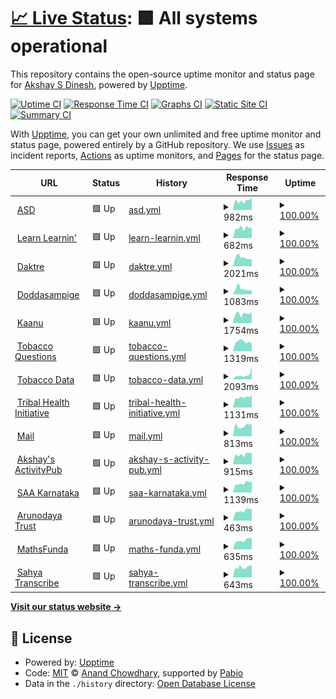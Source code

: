 # [📈 Live Status](https://asdofindia.github.io/services-uptime): <!--live status--> **🟩 All systems operational**

This repository contains the open-source uptime monitor and status page for [Akshay S Dinesh](https://asd.learnlearn.in), powered by [Upptime](https://github.com/upptime/upptime).

[![Uptime CI](https://github.com/asdofindia/services-uptime/workflows/Uptime%20CI/badge.svg)](https://github.com/asdofindia/services-uptime/actions?query=workflow%3A%22Uptime+CI%22)
[![Response Time CI](https://github.com/asdofindia/services-uptime/workflows/Response%20Time%20CI/badge.svg)](https://github.com/asdofindia/services-uptime/actions?query=workflow%3A%22Response+Time+CI%22)
[![Graphs CI](https://github.com/asdofindia/services-uptime/workflows/Graphs%20CI/badge.svg)](https://github.com/asdofindia/services-uptime/actions?query=workflow%3A%22Graphs+CI%22)
[![Static Site CI](https://github.com/asdofindia/services-uptime/workflows/Static%20Site%20CI/badge.svg)](https://github.com/asdofindia/services-uptime/actions?query=workflow%3A%22Static+Site+CI%22)
[![Summary CI](https://github.com/asdofindia/services-uptime/workflows/Summary%20CI/badge.svg)](https://github.com/asdofindia/services-uptime/actions?query=workflow%3A%22Summary+CI%22)

With [Upptime](https://upptime.js.org), you can get your own unlimited and free uptime monitor and status page, powered entirely by a GitHub repository. We use [Issues](https://github.com/asdofindia/services-uptime/issues) as incident reports, [Actions](https://github.com/asdofindia/services-uptime/actions) as uptime monitors, and [Pages](https://asdofindia.github.io/services-uptime) for the status page.

<!--start: status pages-->
<!-- This summary is generated by Upptime (https://github.com/upptime/upptime) -->
<!-- Do not edit this manually, your changes will be overwritten -->
<!-- prettier-ignore -->
| URL | Status | History | Response Time | Uptime |
| --- | ------ | ------- | ------------- | ------ |
| <img alt="" src="https://icons.duckduckgo.com/ip3/asd.learnlearn.in.ico" height="13"> [ASD](https://asd.learnlearn.in) | 🟩 Up | [asd.yml](https://github.com/asdofindia/services-uptime/commits/HEAD/history/asd.yml) | <details><summary><img alt="Response time graph" src="./graphs/asd/response-time-week.png" height="20"> 982ms</summary><br><a href="https://asdofindia.github.io/services-uptime/history/asd"><img alt="Response time 930" src="https://img.shields.io/endpoint?url=https%3A%2F%2Fraw.githubusercontent.com%2Fasdofindia%2Fservices-uptime%2FHEAD%2Fapi%2Fasd%2Fresponse-time.json"></a><br><a href="https://asdofindia.github.io/services-uptime/history/asd"><img alt="24-hour response time 1033" src="https://img.shields.io/endpoint?url=https%3A%2F%2Fraw.githubusercontent.com%2Fasdofindia%2Fservices-uptime%2FHEAD%2Fapi%2Fasd%2Fresponse-time-day.json"></a><br><a href="https://asdofindia.github.io/services-uptime/history/asd"><img alt="7-day response time 982" src="https://img.shields.io/endpoint?url=https%3A%2F%2Fraw.githubusercontent.com%2Fasdofindia%2Fservices-uptime%2FHEAD%2Fapi%2Fasd%2Fresponse-time-week.json"></a><br><a href="https://asdofindia.github.io/services-uptime/history/asd"><img alt="30-day response time 947" src="https://img.shields.io/endpoint?url=https%3A%2F%2Fraw.githubusercontent.com%2Fasdofindia%2Fservices-uptime%2FHEAD%2Fapi%2Fasd%2Fresponse-time-month.json"></a><br><a href="https://asdofindia.github.io/services-uptime/history/asd"><img alt="1-year response time 930" src="https://img.shields.io/endpoint?url=https%3A%2F%2Fraw.githubusercontent.com%2Fasdofindia%2Fservices-uptime%2FHEAD%2Fapi%2Fasd%2Fresponse-time-year.json"></a></details> | <details><summary><a href="https://asdofindia.github.io/services-uptime/history/asd">100.00%</a></summary><a href="https://asdofindia.github.io/services-uptime/history/asd"><img alt="All-time uptime 99.99%" src="https://img.shields.io/endpoint?url=https%3A%2F%2Fraw.githubusercontent.com%2Fasdofindia%2Fservices-uptime%2FHEAD%2Fapi%2Fasd%2Fuptime.json"></a><br><a href="https://asdofindia.github.io/services-uptime/history/asd"><img alt="24-hour uptime 100.00%" src="https://img.shields.io/endpoint?url=https%3A%2F%2Fraw.githubusercontent.com%2Fasdofindia%2Fservices-uptime%2FHEAD%2Fapi%2Fasd%2Fuptime-day.json"></a><br><a href="https://asdofindia.github.io/services-uptime/history/asd"><img alt="7-day uptime 100.00%" src="https://img.shields.io/endpoint?url=https%3A%2F%2Fraw.githubusercontent.com%2Fasdofindia%2Fservices-uptime%2FHEAD%2Fapi%2Fasd%2Fuptime-week.json"></a><br><a href="https://asdofindia.github.io/services-uptime/history/asd"><img alt="30-day uptime 99.95%" src="https://img.shields.io/endpoint?url=https%3A%2F%2Fraw.githubusercontent.com%2Fasdofindia%2Fservices-uptime%2FHEAD%2Fapi%2Fasd%2Fuptime-month.json"></a><br><a href="https://asdofindia.github.io/services-uptime/history/asd"><img alt="1-year uptime 99.99%" src="https://img.shields.io/endpoint?url=https%3A%2F%2Fraw.githubusercontent.com%2Fasdofindia%2Fservices-uptime%2FHEAD%2Fapi%2Fasd%2Fuptime-year.json"></a></details>
| <img alt="" src="https://icons.duckduckgo.com/ip3/learnlearn.in.ico" height="13"> [Learn Learnin'](https://learnlearn.in) | 🟩 Up | [learn-learnin.yml](https://github.com/asdofindia/services-uptime/commits/HEAD/history/learn-learnin.yml) | <details><summary><img alt="Response time graph" src="./graphs/learn-learnin/response-time-week.png" height="20"> 682ms</summary><br><a href="https://asdofindia.github.io/services-uptime/history/learn-learnin"><img alt="Response time 625" src="https://img.shields.io/endpoint?url=https%3A%2F%2Fraw.githubusercontent.com%2Fasdofindia%2Fservices-uptime%2FHEAD%2Fapi%2Flearn-learnin%2Fresponse-time.json"></a><br><a href="https://asdofindia.github.io/services-uptime/history/learn-learnin"><img alt="24-hour response time 609" src="https://img.shields.io/endpoint?url=https%3A%2F%2Fraw.githubusercontent.com%2Fasdofindia%2Fservices-uptime%2FHEAD%2Fapi%2Flearn-learnin%2Fresponse-time-day.json"></a><br><a href="https://asdofindia.github.io/services-uptime/history/learn-learnin"><img alt="7-day response time 682" src="https://img.shields.io/endpoint?url=https%3A%2F%2Fraw.githubusercontent.com%2Fasdofindia%2Fservices-uptime%2FHEAD%2Fapi%2Flearn-learnin%2Fresponse-time-week.json"></a><br><a href="https://asdofindia.github.io/services-uptime/history/learn-learnin"><img alt="30-day response time 656" src="https://img.shields.io/endpoint?url=https%3A%2F%2Fraw.githubusercontent.com%2Fasdofindia%2Fservices-uptime%2FHEAD%2Fapi%2Flearn-learnin%2Fresponse-time-month.json"></a><br><a href="https://asdofindia.github.io/services-uptime/history/learn-learnin"><img alt="1-year response time 625" src="https://img.shields.io/endpoint?url=https%3A%2F%2Fraw.githubusercontent.com%2Fasdofindia%2Fservices-uptime%2FHEAD%2Fapi%2Flearn-learnin%2Fresponse-time-year.json"></a></details> | <details><summary><a href="https://asdofindia.github.io/services-uptime/history/learn-learnin">100.00%</a></summary><a href="https://asdofindia.github.io/services-uptime/history/learn-learnin"><img alt="All-time uptime 99.99%" src="https://img.shields.io/endpoint?url=https%3A%2F%2Fraw.githubusercontent.com%2Fasdofindia%2Fservices-uptime%2FHEAD%2Fapi%2Flearn-learnin%2Fuptime.json"></a><br><a href="https://asdofindia.github.io/services-uptime/history/learn-learnin"><img alt="24-hour uptime 100.00%" src="https://img.shields.io/endpoint?url=https%3A%2F%2Fraw.githubusercontent.com%2Fasdofindia%2Fservices-uptime%2FHEAD%2Fapi%2Flearn-learnin%2Fuptime-day.json"></a><br><a href="https://asdofindia.github.io/services-uptime/history/learn-learnin"><img alt="7-day uptime 100.00%" src="https://img.shields.io/endpoint?url=https%3A%2F%2Fraw.githubusercontent.com%2Fasdofindia%2Fservices-uptime%2FHEAD%2Fapi%2Flearn-learnin%2Fuptime-week.json"></a><br><a href="https://asdofindia.github.io/services-uptime/history/learn-learnin"><img alt="30-day uptime 99.95%" src="https://img.shields.io/endpoint?url=https%3A%2F%2Fraw.githubusercontent.com%2Fasdofindia%2Fservices-uptime%2FHEAD%2Fapi%2Flearn-learnin%2Fuptime-month.json"></a><br><a href="https://asdofindia.github.io/services-uptime/history/learn-learnin"><img alt="1-year uptime 99.99%" src="https://img.shields.io/endpoint?url=https%3A%2F%2Fraw.githubusercontent.com%2Fasdofindia%2Fservices-uptime%2FHEAD%2Fapi%2Flearn-learnin%2Fuptime-year.json"></a></details>
| <img alt="" src="https://icons.duckduckgo.com/ip3/daktre.com.ico" height="13"> [Daktre](https://daktre.com) | 🟩 Up | [daktre.yml](https://github.com/asdofindia/services-uptime/commits/HEAD/history/daktre.yml) | <details><summary><img alt="Response time graph" src="./graphs/daktre/response-time-week.png" height="20"> 2021ms</summary><br><a href="https://asdofindia.github.io/services-uptime/history/daktre"><img alt="Response time 2161" src="https://img.shields.io/endpoint?url=https%3A%2F%2Fraw.githubusercontent.com%2Fasdofindia%2Fservices-uptime%2FHEAD%2Fapi%2Fdaktre%2Fresponse-time.json"></a><br><a href="https://asdofindia.github.io/services-uptime/history/daktre"><img alt="24-hour response time 1802" src="https://img.shields.io/endpoint?url=https%3A%2F%2Fraw.githubusercontent.com%2Fasdofindia%2Fservices-uptime%2FHEAD%2Fapi%2Fdaktre%2Fresponse-time-day.json"></a><br><a href="https://asdofindia.github.io/services-uptime/history/daktre"><img alt="7-day response time 2021" src="https://img.shields.io/endpoint?url=https%3A%2F%2Fraw.githubusercontent.com%2Fasdofindia%2Fservices-uptime%2FHEAD%2Fapi%2Fdaktre%2Fresponse-time-week.json"></a><br><a href="https://asdofindia.github.io/services-uptime/history/daktre"><img alt="30-day response time 2078" src="https://img.shields.io/endpoint?url=https%3A%2F%2Fraw.githubusercontent.com%2Fasdofindia%2Fservices-uptime%2FHEAD%2Fapi%2Fdaktre%2Fresponse-time-month.json"></a><br><a href="https://asdofindia.github.io/services-uptime/history/daktre"><img alt="1-year response time 2161" src="https://img.shields.io/endpoint?url=https%3A%2F%2Fraw.githubusercontent.com%2Fasdofindia%2Fservices-uptime%2FHEAD%2Fapi%2Fdaktre%2Fresponse-time-year.json"></a></details> | <details><summary><a href="https://asdofindia.github.io/services-uptime/history/daktre">100.00%</a></summary><a href="https://asdofindia.github.io/services-uptime/history/daktre"><img alt="All-time uptime 99.94%" src="https://img.shields.io/endpoint?url=https%3A%2F%2Fraw.githubusercontent.com%2Fasdofindia%2Fservices-uptime%2FHEAD%2Fapi%2Fdaktre%2Fuptime.json"></a><br><a href="https://asdofindia.github.io/services-uptime/history/daktre"><img alt="24-hour uptime 100.00%" src="https://img.shields.io/endpoint?url=https%3A%2F%2Fraw.githubusercontent.com%2Fasdofindia%2Fservices-uptime%2FHEAD%2Fapi%2Fdaktre%2Fuptime-day.json"></a><br><a href="https://asdofindia.github.io/services-uptime/history/daktre"><img alt="7-day uptime 100.00%" src="https://img.shields.io/endpoint?url=https%3A%2F%2Fraw.githubusercontent.com%2Fasdofindia%2Fservices-uptime%2FHEAD%2Fapi%2Fdaktre%2Fuptime-week.json"></a><br><a href="https://asdofindia.github.io/services-uptime/history/daktre"><img alt="30-day uptime 100.00%" src="https://img.shields.io/endpoint?url=https%3A%2F%2Fraw.githubusercontent.com%2Fasdofindia%2Fservices-uptime%2FHEAD%2Fapi%2Fdaktre%2Fuptime-month.json"></a><br><a href="https://asdofindia.github.io/services-uptime/history/daktre"><img alt="1-year uptime 99.94%" src="https://img.shields.io/endpoint?url=https%3A%2F%2Fraw.githubusercontent.com%2Fasdofindia%2Fservices-uptime%2FHEAD%2Fapi%2Fdaktre%2Fuptime-year.json"></a></details>
| <img alt="" src="https://icons.duckduckgo.com/ip3/doddasampige.daktre.com.ico" height="13"> [Doddasampige](https://doddasampige.daktre.com) | 🟩 Up | [doddasampige.yml](https://github.com/asdofindia/services-uptime/commits/HEAD/history/doddasampige.yml) | <details><summary><img alt="Response time graph" src="./graphs/doddasampige/response-time-week.png" height="20"> 1083ms</summary><br><a href="https://asdofindia.github.io/services-uptime/history/doddasampige"><img alt="Response time 986" src="https://img.shields.io/endpoint?url=https%3A%2F%2Fraw.githubusercontent.com%2Fasdofindia%2Fservices-uptime%2FHEAD%2Fapi%2Fdoddasampige%2Fresponse-time.json"></a><br><a href="https://asdofindia.github.io/services-uptime/history/doddasampige"><img alt="24-hour response time 900" src="https://img.shields.io/endpoint?url=https%3A%2F%2Fraw.githubusercontent.com%2Fasdofindia%2Fservices-uptime%2FHEAD%2Fapi%2Fdoddasampige%2Fresponse-time-day.json"></a><br><a href="https://asdofindia.github.io/services-uptime/history/doddasampige"><img alt="7-day response time 1083" src="https://img.shields.io/endpoint?url=https%3A%2F%2Fraw.githubusercontent.com%2Fasdofindia%2Fservices-uptime%2FHEAD%2Fapi%2Fdoddasampige%2Fresponse-time-week.json"></a><br><a href="https://asdofindia.github.io/services-uptime/history/doddasampige"><img alt="30-day response time 977" src="https://img.shields.io/endpoint?url=https%3A%2F%2Fraw.githubusercontent.com%2Fasdofindia%2Fservices-uptime%2FHEAD%2Fapi%2Fdoddasampige%2Fresponse-time-month.json"></a><br><a href="https://asdofindia.github.io/services-uptime/history/doddasampige"><img alt="1-year response time 986" src="https://img.shields.io/endpoint?url=https%3A%2F%2Fraw.githubusercontent.com%2Fasdofindia%2Fservices-uptime%2FHEAD%2Fapi%2Fdoddasampige%2Fresponse-time-year.json"></a></details> | <details><summary><a href="https://asdofindia.github.io/services-uptime/history/doddasampige">100.00%</a></summary><a href="https://asdofindia.github.io/services-uptime/history/doddasampige"><img alt="All-time uptime 99.98%" src="https://img.shields.io/endpoint?url=https%3A%2F%2Fraw.githubusercontent.com%2Fasdofindia%2Fservices-uptime%2FHEAD%2Fapi%2Fdoddasampige%2Fuptime.json"></a><br><a href="https://asdofindia.github.io/services-uptime/history/doddasampige"><img alt="24-hour uptime 100.00%" src="https://img.shields.io/endpoint?url=https%3A%2F%2Fraw.githubusercontent.com%2Fasdofindia%2Fservices-uptime%2FHEAD%2Fapi%2Fdoddasampige%2Fuptime-day.json"></a><br><a href="https://asdofindia.github.io/services-uptime/history/doddasampige"><img alt="7-day uptime 100.00%" src="https://img.shields.io/endpoint?url=https%3A%2F%2Fraw.githubusercontent.com%2Fasdofindia%2Fservices-uptime%2FHEAD%2Fapi%2Fdoddasampige%2Fuptime-week.json"></a><br><a href="https://asdofindia.github.io/services-uptime/history/doddasampige"><img alt="30-day uptime 100.00%" src="https://img.shields.io/endpoint?url=https%3A%2F%2Fraw.githubusercontent.com%2Fasdofindia%2Fservices-uptime%2FHEAD%2Fapi%2Fdoddasampige%2Fuptime-month.json"></a><br><a href="https://asdofindia.github.io/services-uptime/history/doddasampige"><img alt="1-year uptime 99.98%" src="https://img.shields.io/endpoint?url=https%3A%2F%2Fraw.githubusercontent.com%2Fasdofindia%2Fservices-uptime%2FHEAD%2Fapi%2Fdoddasampige%2Fuptime-year.json"></a></details>
| <img alt="" src="https://icons.duckduckgo.com/ip3/kaanu.daktre.com.ico" height="13"> [Kaanu](https://kaanu.daktre.com) | 🟩 Up | [kaanu.yml](https://github.com/asdofindia/services-uptime/commits/HEAD/history/kaanu.yml) | <details><summary><img alt="Response time graph" src="./graphs/kaanu/response-time-week.png" height="20"> 1754ms</summary><br><a href="https://asdofindia.github.io/services-uptime/history/kaanu"><img alt="Response time 1983" src="https://img.shields.io/endpoint?url=https%3A%2F%2Fraw.githubusercontent.com%2Fasdofindia%2Fservices-uptime%2FHEAD%2Fapi%2Fkaanu%2Fresponse-time.json"></a><br><a href="https://asdofindia.github.io/services-uptime/history/kaanu"><img alt="24-hour response time 1614" src="https://img.shields.io/endpoint?url=https%3A%2F%2Fraw.githubusercontent.com%2Fasdofindia%2Fservices-uptime%2FHEAD%2Fapi%2Fkaanu%2Fresponse-time-day.json"></a><br><a href="https://asdofindia.github.io/services-uptime/history/kaanu"><img alt="7-day response time 1754" src="https://img.shields.io/endpoint?url=https%3A%2F%2Fraw.githubusercontent.com%2Fasdofindia%2Fservices-uptime%2FHEAD%2Fapi%2Fkaanu%2Fresponse-time-week.json"></a><br><a href="https://asdofindia.github.io/services-uptime/history/kaanu"><img alt="30-day response time 1760" src="https://img.shields.io/endpoint?url=https%3A%2F%2Fraw.githubusercontent.com%2Fasdofindia%2Fservices-uptime%2FHEAD%2Fapi%2Fkaanu%2Fresponse-time-month.json"></a><br><a href="https://asdofindia.github.io/services-uptime/history/kaanu"><img alt="1-year response time 1983" src="https://img.shields.io/endpoint?url=https%3A%2F%2Fraw.githubusercontent.com%2Fasdofindia%2Fservices-uptime%2FHEAD%2Fapi%2Fkaanu%2Fresponse-time-year.json"></a></details> | <details><summary><a href="https://asdofindia.github.io/services-uptime/history/kaanu">100.00%</a></summary><a href="https://asdofindia.github.io/services-uptime/history/kaanu"><img alt="All-time uptime 99.94%" src="https://img.shields.io/endpoint?url=https%3A%2F%2Fraw.githubusercontent.com%2Fasdofindia%2Fservices-uptime%2FHEAD%2Fapi%2Fkaanu%2Fuptime.json"></a><br><a href="https://asdofindia.github.io/services-uptime/history/kaanu"><img alt="24-hour uptime 100.00%" src="https://img.shields.io/endpoint?url=https%3A%2F%2Fraw.githubusercontent.com%2Fasdofindia%2Fservices-uptime%2FHEAD%2Fapi%2Fkaanu%2Fuptime-day.json"></a><br><a href="https://asdofindia.github.io/services-uptime/history/kaanu"><img alt="7-day uptime 100.00%" src="https://img.shields.io/endpoint?url=https%3A%2F%2Fraw.githubusercontent.com%2Fasdofindia%2Fservices-uptime%2FHEAD%2Fapi%2Fkaanu%2Fuptime-week.json"></a><br><a href="https://asdofindia.github.io/services-uptime/history/kaanu"><img alt="30-day uptime 100.00%" src="https://img.shields.io/endpoint?url=https%3A%2F%2Fraw.githubusercontent.com%2Fasdofindia%2Fservices-uptime%2FHEAD%2Fapi%2Fkaanu%2Fuptime-month.json"></a><br><a href="https://asdofindia.github.io/services-uptime/history/kaanu"><img alt="1-year uptime 99.94%" src="https://img.shields.io/endpoint?url=https%3A%2F%2Fraw.githubusercontent.com%2Fasdofindia%2Fservices-uptime%2FHEAD%2Fapi%2Fkaanu%2Fuptime-year.json"></a></details>
| <img alt="" src="https://icons.duckduckgo.com/ip3/tobaccoquestions.iphindia.org.ico" height="13"> [Tobacco Questions](https://tobaccoquestions.iphindia.org/api/dimensionValues/ministry) | 🟩 Up | [tobacco-questions.yml](https://github.com/asdofindia/services-uptime/commits/HEAD/history/tobacco-questions.yml) | <details><summary><img alt="Response time graph" src="./graphs/tobacco-questions/response-time-week.png" height="20"> 1319ms</summary><br><a href="https://asdofindia.github.io/services-uptime/history/tobacco-questions"><img alt="Response time 1485" src="https://img.shields.io/endpoint?url=https%3A%2F%2Fraw.githubusercontent.com%2Fasdofindia%2Fservices-uptime%2FHEAD%2Fapi%2Ftobacco-questions%2Fresponse-time.json"></a><br><a href="https://asdofindia.github.io/services-uptime/history/tobacco-questions"><img alt="24-hour response time 1139" src="https://img.shields.io/endpoint?url=https%3A%2F%2Fraw.githubusercontent.com%2Fasdofindia%2Fservices-uptime%2FHEAD%2Fapi%2Ftobacco-questions%2Fresponse-time-day.json"></a><br><a href="https://asdofindia.github.io/services-uptime/history/tobacco-questions"><img alt="7-day response time 1319" src="https://img.shields.io/endpoint?url=https%3A%2F%2Fraw.githubusercontent.com%2Fasdofindia%2Fservices-uptime%2FHEAD%2Fapi%2Ftobacco-questions%2Fresponse-time-week.json"></a><br><a href="https://asdofindia.github.io/services-uptime/history/tobacco-questions"><img alt="30-day response time 1365" src="https://img.shields.io/endpoint?url=https%3A%2F%2Fraw.githubusercontent.com%2Fasdofindia%2Fservices-uptime%2FHEAD%2Fapi%2Ftobacco-questions%2Fresponse-time-month.json"></a><br><a href="https://asdofindia.github.io/services-uptime/history/tobacco-questions"><img alt="1-year response time 1485" src="https://img.shields.io/endpoint?url=https%3A%2F%2Fraw.githubusercontent.com%2Fasdofindia%2Fservices-uptime%2FHEAD%2Fapi%2Ftobacco-questions%2Fresponse-time-year.json"></a></details> | <details><summary><a href="https://asdofindia.github.io/services-uptime/history/tobacco-questions">100.00%</a></summary><a href="https://asdofindia.github.io/services-uptime/history/tobacco-questions"><img alt="All-time uptime 97.15%" src="https://img.shields.io/endpoint?url=https%3A%2F%2Fraw.githubusercontent.com%2Fasdofindia%2Fservices-uptime%2FHEAD%2Fapi%2Ftobacco-questions%2Fuptime.json"></a><br><a href="https://asdofindia.github.io/services-uptime/history/tobacco-questions"><img alt="24-hour uptime 100.00%" src="https://img.shields.io/endpoint?url=https%3A%2F%2Fraw.githubusercontent.com%2Fasdofindia%2Fservices-uptime%2FHEAD%2Fapi%2Ftobacco-questions%2Fuptime-day.json"></a><br><a href="https://asdofindia.github.io/services-uptime/history/tobacco-questions"><img alt="7-day uptime 100.00%" src="https://img.shields.io/endpoint?url=https%3A%2F%2Fraw.githubusercontent.com%2Fasdofindia%2Fservices-uptime%2FHEAD%2Fapi%2Ftobacco-questions%2Fuptime-week.json"></a><br><a href="https://asdofindia.github.io/services-uptime/history/tobacco-questions"><img alt="30-day uptime 99.95%" src="https://img.shields.io/endpoint?url=https%3A%2F%2Fraw.githubusercontent.com%2Fasdofindia%2Fservices-uptime%2FHEAD%2Fapi%2Ftobacco-questions%2Fuptime-month.json"></a><br><a href="https://asdofindia.github.io/services-uptime/history/tobacco-questions"><img alt="1-year uptime 97.15%" src="https://img.shields.io/endpoint?url=https%3A%2F%2Fraw.githubusercontent.com%2Fasdofindia%2Fservices-uptime%2FHEAD%2Fapi%2Ftobacco-questions%2Fuptime-year.json"></a></details>
| <img alt="" src="https://icons.duckduckgo.com/ip3/tobaccodata.iphindia.org.ico" height="13"> [Tobacco Data](https://tobaccodata.iphindia.org) | 🟩 Up | [tobacco-data.yml](https://github.com/asdofindia/services-uptime/commits/HEAD/history/tobacco-data.yml) | <details><summary><img alt="Response time graph" src="./graphs/tobacco-data/response-time-week.png" height="20"> 2093ms</summary><br><a href="https://asdofindia.github.io/services-uptime/history/tobacco-data"><img alt="Response time 1861" src="https://img.shields.io/endpoint?url=https%3A%2F%2Fraw.githubusercontent.com%2Fasdofindia%2Fservices-uptime%2FHEAD%2Fapi%2Ftobacco-data%2Fresponse-time.json"></a><br><a href="https://asdofindia.github.io/services-uptime/history/tobacco-data"><img alt="24-hour response time 3754" src="https://img.shields.io/endpoint?url=https%3A%2F%2Fraw.githubusercontent.com%2Fasdofindia%2Fservices-uptime%2FHEAD%2Fapi%2Ftobacco-data%2Fresponse-time-day.json"></a><br><a href="https://asdofindia.github.io/services-uptime/history/tobacco-data"><img alt="7-day response time 2093" src="https://img.shields.io/endpoint?url=https%3A%2F%2Fraw.githubusercontent.com%2Fasdofindia%2Fservices-uptime%2FHEAD%2Fapi%2Ftobacco-data%2Fresponse-time-week.json"></a><br><a href="https://asdofindia.github.io/services-uptime/history/tobacco-data"><img alt="30-day response time 1914" src="https://img.shields.io/endpoint?url=https%3A%2F%2Fraw.githubusercontent.com%2Fasdofindia%2Fservices-uptime%2FHEAD%2Fapi%2Ftobacco-data%2Fresponse-time-month.json"></a><br><a href="https://asdofindia.github.io/services-uptime/history/tobacco-data"><img alt="1-year response time 1861" src="https://img.shields.io/endpoint?url=https%3A%2F%2Fraw.githubusercontent.com%2Fasdofindia%2Fservices-uptime%2FHEAD%2Fapi%2Ftobacco-data%2Fresponse-time-year.json"></a></details> | <details><summary><a href="https://asdofindia.github.io/services-uptime/history/tobacco-data">100.00%</a></summary><a href="https://asdofindia.github.io/services-uptime/history/tobacco-data"><img alt="All-time uptime 99.27%" src="https://img.shields.io/endpoint?url=https%3A%2F%2Fraw.githubusercontent.com%2Fasdofindia%2Fservices-uptime%2FHEAD%2Fapi%2Ftobacco-data%2Fuptime.json"></a><br><a href="https://asdofindia.github.io/services-uptime/history/tobacco-data"><img alt="24-hour uptime 100.00%" src="https://img.shields.io/endpoint?url=https%3A%2F%2Fraw.githubusercontent.com%2Fasdofindia%2Fservices-uptime%2FHEAD%2Fapi%2Ftobacco-data%2Fuptime-day.json"></a><br><a href="https://asdofindia.github.io/services-uptime/history/tobacco-data"><img alt="7-day uptime 100.00%" src="https://img.shields.io/endpoint?url=https%3A%2F%2Fraw.githubusercontent.com%2Fasdofindia%2Fservices-uptime%2FHEAD%2Fapi%2Ftobacco-data%2Fuptime-week.json"></a><br><a href="https://asdofindia.github.io/services-uptime/history/tobacco-data"><img alt="30-day uptime 99.95%" src="https://img.shields.io/endpoint?url=https%3A%2F%2Fraw.githubusercontent.com%2Fasdofindia%2Fservices-uptime%2FHEAD%2Fapi%2Ftobacco-data%2Fuptime-month.json"></a><br><a href="https://asdofindia.github.io/services-uptime/history/tobacco-data"><img alt="1-year uptime 99.27%" src="https://img.shields.io/endpoint?url=https%3A%2F%2Fraw.githubusercontent.com%2Fasdofindia%2Fservices-uptime%2FHEAD%2Fapi%2Ftobacco-data%2Fuptime-year.json"></a></details>
| <img alt="" src="https://icons.duckduckgo.com/ip3/tribalhealth.org.ico" height="13"> [Tribal Health Initiative](https://tribalhealth.org) | 🟩 Up | [tribal-health-initiative.yml](https://github.com/asdofindia/services-uptime/commits/HEAD/history/tribal-health-initiative.yml) | <details><summary><img alt="Response time graph" src="./graphs/tribal-health-initiative/response-time-week.png" height="20"> 1131ms</summary><br><a href="https://asdofindia.github.io/services-uptime/history/tribal-health-initiative"><img alt="Response time 824" src="https://img.shields.io/endpoint?url=https%3A%2F%2Fraw.githubusercontent.com%2Fasdofindia%2Fservices-uptime%2FHEAD%2Fapi%2Ftribal-health-initiative%2Fresponse-time.json"></a><br><a href="https://asdofindia.github.io/services-uptime/history/tribal-health-initiative"><img alt="24-hour response time 1233" src="https://img.shields.io/endpoint?url=https%3A%2F%2Fraw.githubusercontent.com%2Fasdofindia%2Fservices-uptime%2FHEAD%2Fapi%2Ftribal-health-initiative%2Fresponse-time-day.json"></a><br><a href="https://asdofindia.github.io/services-uptime/history/tribal-health-initiative"><img alt="7-day response time 1131" src="https://img.shields.io/endpoint?url=https%3A%2F%2Fraw.githubusercontent.com%2Fasdofindia%2Fservices-uptime%2FHEAD%2Fapi%2Ftribal-health-initiative%2Fresponse-time-week.json"></a><br><a href="https://asdofindia.github.io/services-uptime/history/tribal-health-initiative"><img alt="30-day response time 809" src="https://img.shields.io/endpoint?url=https%3A%2F%2Fraw.githubusercontent.com%2Fasdofindia%2Fservices-uptime%2FHEAD%2Fapi%2Ftribal-health-initiative%2Fresponse-time-month.json"></a><br><a href="https://asdofindia.github.io/services-uptime/history/tribal-health-initiative"><img alt="1-year response time 824" src="https://img.shields.io/endpoint?url=https%3A%2F%2Fraw.githubusercontent.com%2Fasdofindia%2Fservices-uptime%2FHEAD%2Fapi%2Ftribal-health-initiative%2Fresponse-time-year.json"></a></details> | <details><summary><a href="https://asdofindia.github.io/services-uptime/history/tribal-health-initiative">100.00%</a></summary><a href="https://asdofindia.github.io/services-uptime/history/tribal-health-initiative"><img alt="All-time uptime 99.94%" src="https://img.shields.io/endpoint?url=https%3A%2F%2Fraw.githubusercontent.com%2Fasdofindia%2Fservices-uptime%2FHEAD%2Fapi%2Ftribal-health-initiative%2Fuptime.json"></a><br><a href="https://asdofindia.github.io/services-uptime/history/tribal-health-initiative"><img alt="24-hour uptime 100.00%" src="https://img.shields.io/endpoint?url=https%3A%2F%2Fraw.githubusercontent.com%2Fasdofindia%2Fservices-uptime%2FHEAD%2Fapi%2Ftribal-health-initiative%2Fuptime-day.json"></a><br><a href="https://asdofindia.github.io/services-uptime/history/tribal-health-initiative"><img alt="7-day uptime 100.00%" src="https://img.shields.io/endpoint?url=https%3A%2F%2Fraw.githubusercontent.com%2Fasdofindia%2Fservices-uptime%2FHEAD%2Fapi%2Ftribal-health-initiative%2Fuptime-week.json"></a><br><a href="https://asdofindia.github.io/services-uptime/history/tribal-health-initiative"><img alt="30-day uptime 99.95%" src="https://img.shields.io/endpoint?url=https%3A%2F%2Fraw.githubusercontent.com%2Fasdofindia%2Fservices-uptime%2FHEAD%2Fapi%2Ftribal-health-initiative%2Fuptime-month.json"></a><br><a href="https://asdofindia.github.io/services-uptime/history/tribal-health-initiative"><img alt="1-year uptime 99.94%" src="https://img.shields.io/endpoint?url=https%3A%2F%2Fraw.githubusercontent.com%2Fasdofindia%2Fservices-uptime%2FHEAD%2Fapi%2Ftribal-health-initiative%2Fuptime-year.json"></a></details>
| <img alt="" src="https://icons.duckduckgo.com/ip3/mail.free.gen.in.ico" height="13"> [Mail](https://mail.free.gen.in/sso/login?url=/webmail/?homepage) | 🟩 Up | [mail.yml](https://github.com/asdofindia/services-uptime/commits/HEAD/history/mail.yml) | <details><summary><img alt="Response time graph" src="./graphs/mail/response-time-week.png" height="20"> 813ms</summary><br><a href="https://asdofindia.github.io/services-uptime/history/mail"><img alt="Response time 847" src="https://img.shields.io/endpoint?url=https%3A%2F%2Fraw.githubusercontent.com%2Fasdofindia%2Fservices-uptime%2FHEAD%2Fapi%2Fmail%2Fresponse-time.json"></a><br><a href="https://asdofindia.github.io/services-uptime/history/mail"><img alt="24-hour response time 810" src="https://img.shields.io/endpoint?url=https%3A%2F%2Fraw.githubusercontent.com%2Fasdofindia%2Fservices-uptime%2FHEAD%2Fapi%2Fmail%2Fresponse-time-day.json"></a><br><a href="https://asdofindia.github.io/services-uptime/history/mail"><img alt="7-day response time 813" src="https://img.shields.io/endpoint?url=https%3A%2F%2Fraw.githubusercontent.com%2Fasdofindia%2Fservices-uptime%2FHEAD%2Fapi%2Fmail%2Fresponse-time-week.json"></a><br><a href="https://asdofindia.github.io/services-uptime/history/mail"><img alt="30-day response time 913" src="https://img.shields.io/endpoint?url=https%3A%2F%2Fraw.githubusercontent.com%2Fasdofindia%2Fservices-uptime%2FHEAD%2Fapi%2Fmail%2Fresponse-time-month.json"></a><br><a href="https://asdofindia.github.io/services-uptime/history/mail"><img alt="1-year response time 847" src="https://img.shields.io/endpoint?url=https%3A%2F%2Fraw.githubusercontent.com%2Fasdofindia%2Fservices-uptime%2FHEAD%2Fapi%2Fmail%2Fresponse-time-year.json"></a></details> | <details><summary><a href="https://asdofindia.github.io/services-uptime/history/mail">100.00%</a></summary><a href="https://asdofindia.github.io/services-uptime/history/mail"><img alt="All-time uptime 99.99%" src="https://img.shields.io/endpoint?url=https%3A%2F%2Fraw.githubusercontent.com%2Fasdofindia%2Fservices-uptime%2FHEAD%2Fapi%2Fmail%2Fuptime.json"></a><br><a href="https://asdofindia.github.io/services-uptime/history/mail"><img alt="24-hour uptime 100.00%" src="https://img.shields.io/endpoint?url=https%3A%2F%2Fraw.githubusercontent.com%2Fasdofindia%2Fservices-uptime%2FHEAD%2Fapi%2Fmail%2Fuptime-day.json"></a><br><a href="https://asdofindia.github.io/services-uptime/history/mail"><img alt="7-day uptime 100.00%" src="https://img.shields.io/endpoint?url=https%3A%2F%2Fraw.githubusercontent.com%2Fasdofindia%2Fservices-uptime%2FHEAD%2Fapi%2Fmail%2Fuptime-week.json"></a><br><a href="https://asdofindia.github.io/services-uptime/history/mail"><img alt="30-day uptime 99.95%" src="https://img.shields.io/endpoint?url=https%3A%2F%2Fraw.githubusercontent.com%2Fasdofindia%2Fservices-uptime%2FHEAD%2Fapi%2Fmail%2Fuptime-month.json"></a><br><a href="https://asdofindia.github.io/services-uptime/history/mail"><img alt="1-year uptime 99.99%" src="https://img.shields.io/endpoint?url=https%3A%2F%2Fraw.githubusercontent.com%2Fasdofindia%2Fservices-uptime%2FHEAD%2Fapi%2Fmail%2Fuptime-year.json"></a></details>
| <img alt="" src="https://icons.duckduckgo.com/ip3/social.learnlearn.in.ico" height="13"> [Akshay's ActivityPub](https://social.learnlearn.in) | 🟩 Up | [akshay-s-activity-pub.yml](https://github.com/asdofindia/services-uptime/commits/HEAD/history/akshay-s-activity-pub.yml) | <details><summary><img alt="Response time graph" src="./graphs/akshay-s-activity-pub/response-time-week.png" height="20"> 915ms</summary><br><a href="https://asdofindia.github.io/services-uptime/history/akshay-s-activity-pub"><img alt="Response time 895" src="https://img.shields.io/endpoint?url=https%3A%2F%2Fraw.githubusercontent.com%2Fasdofindia%2Fservices-uptime%2FHEAD%2Fapi%2Fakshay-s-activity-pub%2Fresponse-time.json"></a><br><a href="https://asdofindia.github.io/services-uptime/history/akshay-s-activity-pub"><img alt="24-hour response time 890" src="https://img.shields.io/endpoint?url=https%3A%2F%2Fraw.githubusercontent.com%2Fasdofindia%2Fservices-uptime%2FHEAD%2Fapi%2Fakshay-s-activity-pub%2Fresponse-time-day.json"></a><br><a href="https://asdofindia.github.io/services-uptime/history/akshay-s-activity-pub"><img alt="7-day response time 915" src="https://img.shields.io/endpoint?url=https%3A%2F%2Fraw.githubusercontent.com%2Fasdofindia%2Fservices-uptime%2FHEAD%2Fapi%2Fakshay-s-activity-pub%2Fresponse-time-week.json"></a><br><a href="https://asdofindia.github.io/services-uptime/history/akshay-s-activity-pub"><img alt="30-day response time 913" src="https://img.shields.io/endpoint?url=https%3A%2F%2Fraw.githubusercontent.com%2Fasdofindia%2Fservices-uptime%2FHEAD%2Fapi%2Fakshay-s-activity-pub%2Fresponse-time-month.json"></a><br><a href="https://asdofindia.github.io/services-uptime/history/akshay-s-activity-pub"><img alt="1-year response time 895" src="https://img.shields.io/endpoint?url=https%3A%2F%2Fraw.githubusercontent.com%2Fasdofindia%2Fservices-uptime%2FHEAD%2Fapi%2Fakshay-s-activity-pub%2Fresponse-time-year.json"></a></details> | <details><summary><a href="https://asdofindia.github.io/services-uptime/history/akshay-s-activity-pub">100.00%</a></summary><a href="https://asdofindia.github.io/services-uptime/history/akshay-s-activity-pub"><img alt="All-time uptime 99.88%" src="https://img.shields.io/endpoint?url=https%3A%2F%2Fraw.githubusercontent.com%2Fasdofindia%2Fservices-uptime%2FHEAD%2Fapi%2Fakshay-s-activity-pub%2Fuptime.json"></a><br><a href="https://asdofindia.github.io/services-uptime/history/akshay-s-activity-pub"><img alt="24-hour uptime 100.00%" src="https://img.shields.io/endpoint?url=https%3A%2F%2Fraw.githubusercontent.com%2Fasdofindia%2Fservices-uptime%2FHEAD%2Fapi%2Fakshay-s-activity-pub%2Fuptime-day.json"></a><br><a href="https://asdofindia.github.io/services-uptime/history/akshay-s-activity-pub"><img alt="7-day uptime 100.00%" src="https://img.shields.io/endpoint?url=https%3A%2F%2Fraw.githubusercontent.com%2Fasdofindia%2Fservices-uptime%2FHEAD%2Fapi%2Fakshay-s-activity-pub%2Fuptime-week.json"></a><br><a href="https://asdofindia.github.io/services-uptime/history/akshay-s-activity-pub"><img alt="30-day uptime 99.96%" src="https://img.shields.io/endpoint?url=https%3A%2F%2Fraw.githubusercontent.com%2Fasdofindia%2Fservices-uptime%2FHEAD%2Fapi%2Fakshay-s-activity-pub%2Fuptime-month.json"></a><br><a href="https://asdofindia.github.io/services-uptime/history/akshay-s-activity-pub"><img alt="1-year uptime 99.88%" src="https://img.shields.io/endpoint?url=https%3A%2F%2Fraw.githubusercontent.com%2Fasdofindia%2Fservices-uptime%2FHEAD%2Fapi%2Fakshay-s-activity-pub%2Fuptime-year.json"></a></details>
| <img alt="" src="https://icons.duckduckgo.com/ip3/saakarnataka.org.ico" height="13"> [SAA Karnataka](https://saakarnataka.org) | 🟩 Up | [saa-karnataka.yml](https://github.com/asdofindia/services-uptime/commits/HEAD/history/saa-karnataka.yml) | <details><summary><img alt="Response time graph" src="./graphs/saa-karnataka/response-time-week.png" height="20"> 1139ms</summary><br><a href="https://asdofindia.github.io/services-uptime/history/saa-karnataka"><img alt="Response time 1107" src="https://img.shields.io/endpoint?url=https%3A%2F%2Fraw.githubusercontent.com%2Fasdofindia%2Fservices-uptime%2FHEAD%2Fapi%2Fsaa-karnataka%2Fresponse-time.json"></a><br><a href="https://asdofindia.github.io/services-uptime/history/saa-karnataka"><img alt="24-hour response time 1155" src="https://img.shields.io/endpoint?url=https%3A%2F%2Fraw.githubusercontent.com%2Fasdofindia%2Fservices-uptime%2FHEAD%2Fapi%2Fsaa-karnataka%2Fresponse-time-day.json"></a><br><a href="https://asdofindia.github.io/services-uptime/history/saa-karnataka"><img alt="7-day response time 1139" src="https://img.shields.io/endpoint?url=https%3A%2F%2Fraw.githubusercontent.com%2Fasdofindia%2Fservices-uptime%2FHEAD%2Fapi%2Fsaa-karnataka%2Fresponse-time-week.json"></a><br><a href="https://asdofindia.github.io/services-uptime/history/saa-karnataka"><img alt="30-day response time 1107" src="https://img.shields.io/endpoint?url=https%3A%2F%2Fraw.githubusercontent.com%2Fasdofindia%2Fservices-uptime%2FHEAD%2Fapi%2Fsaa-karnataka%2Fresponse-time-month.json"></a><br><a href="https://asdofindia.github.io/services-uptime/history/saa-karnataka"><img alt="1-year response time 1107" src="https://img.shields.io/endpoint?url=https%3A%2F%2Fraw.githubusercontent.com%2Fasdofindia%2Fservices-uptime%2FHEAD%2Fapi%2Fsaa-karnataka%2Fresponse-time-year.json"></a></details> | <details><summary><a href="https://asdofindia.github.io/services-uptime/history/saa-karnataka">100.00%</a></summary><a href="https://asdofindia.github.io/services-uptime/history/saa-karnataka"><img alt="All-time uptime 100.00%" src="https://img.shields.io/endpoint?url=https%3A%2F%2Fraw.githubusercontent.com%2Fasdofindia%2Fservices-uptime%2FHEAD%2Fapi%2Fsaa-karnataka%2Fuptime.json"></a><br><a href="https://asdofindia.github.io/services-uptime/history/saa-karnataka"><img alt="24-hour uptime 100.00%" src="https://img.shields.io/endpoint?url=https%3A%2F%2Fraw.githubusercontent.com%2Fasdofindia%2Fservices-uptime%2FHEAD%2Fapi%2Fsaa-karnataka%2Fuptime-day.json"></a><br><a href="https://asdofindia.github.io/services-uptime/history/saa-karnataka"><img alt="7-day uptime 100.00%" src="https://img.shields.io/endpoint?url=https%3A%2F%2Fraw.githubusercontent.com%2Fasdofindia%2Fservices-uptime%2FHEAD%2Fapi%2Fsaa-karnataka%2Fuptime-week.json"></a><br><a href="https://asdofindia.github.io/services-uptime/history/saa-karnataka"><img alt="30-day uptime 100.00%" src="https://img.shields.io/endpoint?url=https%3A%2F%2Fraw.githubusercontent.com%2Fasdofindia%2Fservices-uptime%2FHEAD%2Fapi%2Fsaa-karnataka%2Fuptime-month.json"></a><br><a href="https://asdofindia.github.io/services-uptime/history/saa-karnataka"><img alt="1-year uptime 100.00%" src="https://img.shields.io/endpoint?url=https%3A%2F%2Fraw.githubusercontent.com%2Fasdofindia%2Fservices-uptime%2FHEAD%2Fapi%2Fsaa-karnataka%2Fuptime-year.json"></a></details>
| <img alt="" src="https://icons.duckduckgo.com/ip3/arunodayatrust.in.ico" height="13"> [Arunodaya Trust](https://arunodayatrust.in) | 🟩 Up | [arunodaya-trust.yml](https://github.com/asdofindia/services-uptime/commits/HEAD/history/arunodaya-trust.yml) | <details><summary><img alt="Response time graph" src="./graphs/arunodaya-trust/response-time-week.png" height="20"> 463ms</summary><br><a href="https://asdofindia.github.io/services-uptime/history/arunodaya-trust"><img alt="Response time 456" src="https://img.shields.io/endpoint?url=https%3A%2F%2Fraw.githubusercontent.com%2Fasdofindia%2Fservices-uptime%2FHEAD%2Fapi%2Farunodaya-trust%2Fresponse-time.json"></a><br><a href="https://asdofindia.github.io/services-uptime/history/arunodaya-trust"><img alt="24-hour response time 474" src="https://img.shields.io/endpoint?url=https%3A%2F%2Fraw.githubusercontent.com%2Fasdofindia%2Fservices-uptime%2FHEAD%2Fapi%2Farunodaya-trust%2Fresponse-time-day.json"></a><br><a href="https://asdofindia.github.io/services-uptime/history/arunodaya-trust"><img alt="7-day response time 463" src="https://img.shields.io/endpoint?url=https%3A%2F%2Fraw.githubusercontent.com%2Fasdofindia%2Fservices-uptime%2FHEAD%2Fapi%2Farunodaya-trust%2Fresponse-time-week.json"></a><br><a href="https://asdofindia.github.io/services-uptime/history/arunodaya-trust"><img alt="30-day response time 456" src="https://img.shields.io/endpoint?url=https%3A%2F%2Fraw.githubusercontent.com%2Fasdofindia%2Fservices-uptime%2FHEAD%2Fapi%2Farunodaya-trust%2Fresponse-time-month.json"></a><br><a href="https://asdofindia.github.io/services-uptime/history/arunodaya-trust"><img alt="1-year response time 456" src="https://img.shields.io/endpoint?url=https%3A%2F%2Fraw.githubusercontent.com%2Fasdofindia%2Fservices-uptime%2FHEAD%2Fapi%2Farunodaya-trust%2Fresponse-time-year.json"></a></details> | <details><summary><a href="https://asdofindia.github.io/services-uptime/history/arunodaya-trust">100.00%</a></summary><a href="https://asdofindia.github.io/services-uptime/history/arunodaya-trust"><img alt="All-time uptime 99.89%" src="https://img.shields.io/endpoint?url=https%3A%2F%2Fraw.githubusercontent.com%2Fasdofindia%2Fservices-uptime%2FHEAD%2Fapi%2Farunodaya-trust%2Fuptime.json"></a><br><a href="https://asdofindia.github.io/services-uptime/history/arunodaya-trust"><img alt="24-hour uptime 100.00%" src="https://img.shields.io/endpoint?url=https%3A%2F%2Fraw.githubusercontent.com%2Fasdofindia%2Fservices-uptime%2FHEAD%2Fapi%2Farunodaya-trust%2Fuptime-day.json"></a><br><a href="https://asdofindia.github.io/services-uptime/history/arunodaya-trust"><img alt="7-day uptime 100.00%" src="https://img.shields.io/endpoint?url=https%3A%2F%2Fraw.githubusercontent.com%2Fasdofindia%2Fservices-uptime%2FHEAD%2Fapi%2Farunodaya-trust%2Fuptime-week.json"></a><br><a href="https://asdofindia.github.io/services-uptime/history/arunodaya-trust"><img alt="30-day uptime 99.89%" src="https://img.shields.io/endpoint?url=https%3A%2F%2Fraw.githubusercontent.com%2Fasdofindia%2Fservices-uptime%2FHEAD%2Fapi%2Farunodaya-trust%2Fuptime-month.json"></a><br><a href="https://asdofindia.github.io/services-uptime/history/arunodaya-trust"><img alt="1-year uptime 99.89%" src="https://img.shields.io/endpoint?url=https%3A%2F%2Fraw.githubusercontent.com%2Fasdofindia%2Fservices-uptime%2FHEAD%2Fapi%2Farunodaya-trust%2Fuptime-year.json"></a></details>
| <img alt="" src="https://icons.duckduckgo.com/ip3/mathsfunda.com.ico" height="13"> [MathsFunda](https://mathsfunda.com) | 🟩 Up | [maths-funda.yml](https://github.com/asdofindia/services-uptime/commits/HEAD/history/maths-funda.yml) | <details><summary><img alt="Response time graph" src="./graphs/maths-funda/response-time-week.png" height="20"> 635ms</summary><br><a href="https://asdofindia.github.io/services-uptime/history/maths-funda"><img alt="Response time 612" src="https://img.shields.io/endpoint?url=https%3A%2F%2Fraw.githubusercontent.com%2Fasdofindia%2Fservices-uptime%2FHEAD%2Fapi%2Fmaths-funda%2Fresponse-time.json"></a><br><a href="https://asdofindia.github.io/services-uptime/history/maths-funda"><img alt="24-hour response time 677" src="https://img.shields.io/endpoint?url=https%3A%2F%2Fraw.githubusercontent.com%2Fasdofindia%2Fservices-uptime%2FHEAD%2Fapi%2Fmaths-funda%2Fresponse-time-day.json"></a><br><a href="https://asdofindia.github.io/services-uptime/history/maths-funda"><img alt="7-day response time 635" src="https://img.shields.io/endpoint?url=https%3A%2F%2Fraw.githubusercontent.com%2Fasdofindia%2Fservices-uptime%2FHEAD%2Fapi%2Fmaths-funda%2Fresponse-time-week.json"></a><br><a href="https://asdofindia.github.io/services-uptime/history/maths-funda"><img alt="30-day response time 612" src="https://img.shields.io/endpoint?url=https%3A%2F%2Fraw.githubusercontent.com%2Fasdofindia%2Fservices-uptime%2FHEAD%2Fapi%2Fmaths-funda%2Fresponse-time-month.json"></a><br><a href="https://asdofindia.github.io/services-uptime/history/maths-funda"><img alt="1-year response time 612" src="https://img.shields.io/endpoint?url=https%3A%2F%2Fraw.githubusercontent.com%2Fasdofindia%2Fservices-uptime%2FHEAD%2Fapi%2Fmaths-funda%2Fresponse-time-year.json"></a></details> | <details><summary><a href="https://asdofindia.github.io/services-uptime/history/maths-funda">100.00%</a></summary><a href="https://asdofindia.github.io/services-uptime/history/maths-funda"><img alt="All-time uptime 99.89%" src="https://img.shields.io/endpoint?url=https%3A%2F%2Fraw.githubusercontent.com%2Fasdofindia%2Fservices-uptime%2FHEAD%2Fapi%2Fmaths-funda%2Fuptime.json"></a><br><a href="https://asdofindia.github.io/services-uptime/history/maths-funda"><img alt="24-hour uptime 100.00%" src="https://img.shields.io/endpoint?url=https%3A%2F%2Fraw.githubusercontent.com%2Fasdofindia%2Fservices-uptime%2FHEAD%2Fapi%2Fmaths-funda%2Fuptime-day.json"></a><br><a href="https://asdofindia.github.io/services-uptime/history/maths-funda"><img alt="7-day uptime 100.00%" src="https://img.shields.io/endpoint?url=https%3A%2F%2Fraw.githubusercontent.com%2Fasdofindia%2Fservices-uptime%2FHEAD%2Fapi%2Fmaths-funda%2Fuptime-week.json"></a><br><a href="https://asdofindia.github.io/services-uptime/history/maths-funda"><img alt="30-day uptime 99.89%" src="https://img.shields.io/endpoint?url=https%3A%2F%2Fraw.githubusercontent.com%2Fasdofindia%2Fservices-uptime%2FHEAD%2Fapi%2Fmaths-funda%2Fuptime-month.json"></a><br><a href="https://asdofindia.github.io/services-uptime/history/maths-funda"><img alt="1-year uptime 99.89%" src="https://img.shields.io/endpoint?url=https%3A%2F%2Fraw.githubusercontent.com%2Fasdofindia%2Fservices-uptime%2FHEAD%2Fapi%2Fmaths-funda%2Fuptime-year.json"></a></details>
| <img alt="" src="https://icons.duckduckgo.com/ip3/transcribe.sahya.org.in.ico" height="13"> [Sahya Transcribe](https://transcribe.sahya.org.in) | 🟩 Up | [sahya-transcribe.yml](https://github.com/asdofindia/services-uptime/commits/HEAD/history/sahya-transcribe.yml) | <details><summary><img alt="Response time graph" src="./graphs/sahya-transcribe/response-time-week.png" height="20"> 643ms</summary><br><a href="https://asdofindia.github.io/services-uptime/history/sahya-transcribe"><img alt="Response time 643" src="https://img.shields.io/endpoint?url=https%3A%2F%2Fraw.githubusercontent.com%2Fasdofindia%2Fservices-uptime%2FHEAD%2Fapi%2Fsahya-transcribe%2Fresponse-time.json"></a><br><a href="https://asdofindia.github.io/services-uptime/history/sahya-transcribe"><img alt="24-hour response time 643" src="https://img.shields.io/endpoint?url=https%3A%2F%2Fraw.githubusercontent.com%2Fasdofindia%2Fservices-uptime%2FHEAD%2Fapi%2Fsahya-transcribe%2Fresponse-time-day.json"></a><br><a href="https://asdofindia.github.io/services-uptime/history/sahya-transcribe"><img alt="7-day response time 643" src="https://img.shields.io/endpoint?url=https%3A%2F%2Fraw.githubusercontent.com%2Fasdofindia%2Fservices-uptime%2FHEAD%2Fapi%2Fsahya-transcribe%2Fresponse-time-week.json"></a><br><a href="https://asdofindia.github.io/services-uptime/history/sahya-transcribe"><img alt="30-day response time 643" src="https://img.shields.io/endpoint?url=https%3A%2F%2Fraw.githubusercontent.com%2Fasdofindia%2Fservices-uptime%2FHEAD%2Fapi%2Fsahya-transcribe%2Fresponse-time-month.json"></a><br><a href="https://asdofindia.github.io/services-uptime/history/sahya-transcribe"><img alt="1-year response time 643" src="https://img.shields.io/endpoint?url=https%3A%2F%2Fraw.githubusercontent.com%2Fasdofindia%2Fservices-uptime%2FHEAD%2Fapi%2Fsahya-transcribe%2Fresponse-time-year.json"></a></details> | <details><summary><a href="https://asdofindia.github.io/services-uptime/history/sahya-transcribe">100.00%</a></summary><a href="https://asdofindia.github.io/services-uptime/history/sahya-transcribe"><img alt="All-time uptime 100.00%" src="https://img.shields.io/endpoint?url=https%3A%2F%2Fraw.githubusercontent.com%2Fasdofindia%2Fservices-uptime%2FHEAD%2Fapi%2Fsahya-transcribe%2Fuptime.json"></a><br><a href="https://asdofindia.github.io/services-uptime/history/sahya-transcribe"><img alt="24-hour uptime 100.00%" src="https://img.shields.io/endpoint?url=https%3A%2F%2Fraw.githubusercontent.com%2Fasdofindia%2Fservices-uptime%2FHEAD%2Fapi%2Fsahya-transcribe%2Fuptime-day.json"></a><br><a href="https://asdofindia.github.io/services-uptime/history/sahya-transcribe"><img alt="7-day uptime 100.00%" src="https://img.shields.io/endpoint?url=https%3A%2F%2Fraw.githubusercontent.com%2Fasdofindia%2Fservices-uptime%2FHEAD%2Fapi%2Fsahya-transcribe%2Fuptime-week.json"></a><br><a href="https://asdofindia.github.io/services-uptime/history/sahya-transcribe"><img alt="30-day uptime 100.00%" src="https://img.shields.io/endpoint?url=https%3A%2F%2Fraw.githubusercontent.com%2Fasdofindia%2Fservices-uptime%2FHEAD%2Fapi%2Fsahya-transcribe%2Fuptime-month.json"></a><br><a href="https://asdofindia.github.io/services-uptime/history/sahya-transcribe"><img alt="1-year uptime 100.00%" src="https://img.shields.io/endpoint?url=https%3A%2F%2Fraw.githubusercontent.com%2Fasdofindia%2Fservices-uptime%2FHEAD%2Fapi%2Fsahya-transcribe%2Fuptime-year.json"></a></details>

<!--end: status pages-->

[**Visit our status website →**](https://asdofindia.github.io/services-uptime)

## 📄 License

- Powered by: [Upptime](https://github.com/upptime/upptime)
- Code: [MIT](./LICENSE) © [Anand Chowdhary](https://anandchowdhary.com), supported by [Pabio](https://pabio.com)
- Data in the `./history` directory: [Open Database License](https://opendatacommons.org/licenses/odbl/1-0/)
